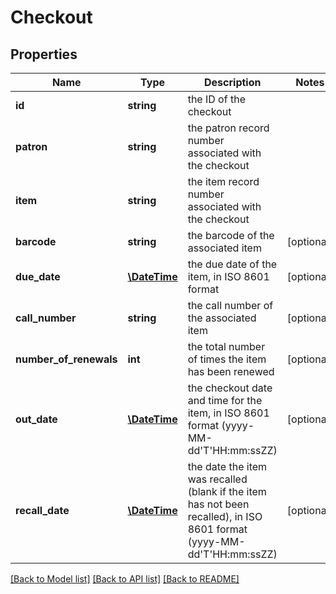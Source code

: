 # Checkout

## Properties
Name | Type | Description | Notes
------------ | ------------- | ------------- | -------------
**id** | **string** | the ID of the checkout | 
**patron** | **string** | the patron record number associated with the checkout | 
**item** | **string** | the item record number associated with the checkout | 
**barcode** | **string** | the barcode of the associated item | [optional] 
**due_date** | [**\DateTime**](\DateTime.md) | the due date of the item, in ISO 8601 format | [optional] 
**call_number** | **string** | the call number of the associated item | [optional] 
**number_of_renewals** | **int** | the total number of times the item has been renewed | [optional] 
**out_date** | [**\DateTime**](\DateTime.md) | the checkout date and time for the item, in ISO 8601 format (yyyy-MM-dd&#39;T&#39;HH:mm:ssZZ) | [optional] 
**recall_date** | [**\DateTime**](\DateTime.md) | the date the item was recalled (blank if the item has not been recalled), in ISO 8601 format (yyyy-MM-dd&#39;T&#39;HH:mm:ssZZ) | [optional] 

[[Back to Model list]](../README.md#documentation-for-models) [[Back to API list]](../README.md#documentation-for-api-endpoints) [[Back to README]](../README.md)



